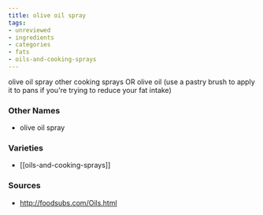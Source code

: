 ```yaml
---
title: olive oil spray
tags:
- unreviewed
- ingredients
- categories
- fats
- oils-and-cooking-sprays
---
```

olive oil spray other cooking sprays OR olive oil (use a pastry brush to apply it to pans if you're trying to reduce your fat intake)

### Other Names

* olive oil spray

### Varieties

* [[oils-and-cooking-sprays]]

### Sources
* http://foodsubs.com/Oils.html
